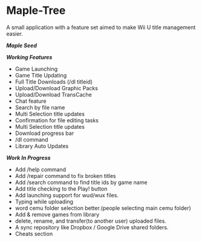 # Maple-Tree

A small application with a feature set aimed to make Wii U title management easier.


***Maple Seed***

***Working Features***
- Game Launching
- Game Title Updating
- Full Title Downloads (/dl titleid)
- Upload/Download Graphic Packs
- Upload/Download TransCache
- Chat feature
- Search by file name
- Multi Selection title updates
- Confirmation for file editing tasks
- Multi Selection title updates
- Download progress bar
- /dl <titleID> command
- Library Auto Updates

***Work In Progress***
- Add /help command
- Add /repair command to fix broken titles
- Add /search command to find title ids by game name
- Add title checking to the Play! button
- Add launching support for wud/wux files.
- Typing while uploading
- word cemu folder selection better.(people selecting main cemu folder)
- Add & remove games from library
- delete, rename, and transfer(to another user) uploaded files.
- A sync repository like Dropbox / Google Drive shared folders.
- Cheats section
